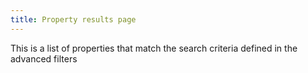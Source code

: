 ```yaml
---
title: Property results page
---
```


This is a list of properties that match the search criteria defined in the advanced filters

